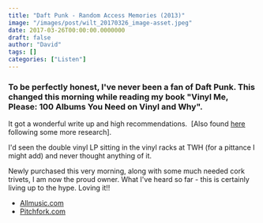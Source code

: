 ```yaml
---
title: "Daft Punk - Random Access Memories (2013)"
image: "/images/post/wilt_20170326_image-asset.jpeg"
date: 2017-03-26T00:00:00.0000000
draft: false
author: "David"
tags: []
categories: ["Listen"]
---
```

### To be perfectly honest, I've never been a fan of Daft Punk. This changed this morning while reading my book "Vinyl Me, Please: 100 Albums You Need on Vinyl and Why".

 It got a wonderful write up and high recommendations.  [Also found [here](http://www.stuff.tv/features/39-essential-albums-audiophiles) following some more research].

 I'd seen the double vinyl LP sitting in the vinyl racks at TWH (for a pittance I might add) and never thought anything of it. 

 Newly purchased this very morning, along with some much needed cork trivets, I am now the proud owner. What I've heard so far - this is certainly living up to the hype. Loving it!!

-  [Allmusic.com](http://www.allmusic.com/album/random-access-memories-mw0002521619)
-  [Pitchfork.com](http://pitchfork.com/reviews/albums/18028-daft-punk-random-access-memories/)